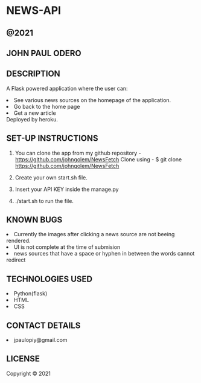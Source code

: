 ## <h1> NEWS-API </h1>

## @2021

## JOHN PAUL ODERO

## DESCRIPTION

A Flask powered application where the user can:
<li>See various news sources on the homepage of the application.</li>
<li>Go back to the home page</li>
<li>Get a new article</li>
Deployed by heroku.

## SET-UP INSTRUCTIONS

1. You can clone the app from my github repository - https://github.com/johngolem/NewsFetch
   Clone using - $ git clone https://github.com/johngolem/NewsFetch

2. Create your own start.sh file.

3. Insert your API KEY inside the manage.py

4. ./start.sh to run the file.

## KNOWN BUGS

<li>Currently the images after clicking a news source are not beeing rendered.</li>
<li>UI is not complete at the time of submision </li>
<li>news sources that have a space or hyphen in between the words cannot redirect</li>

## TECHNOLOGIES USED

<li>Python(flask)</li>
<li>HTML</li>
<li>CSS</li>

## CONTACT DETAILS

<li>jpaulopiy@gmail.com</li>

## LICENSE

Copyright © 2021
